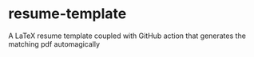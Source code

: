# resume-template
A LaTeX resume template coupled with GitHub action that generates the matching pdf automagically
